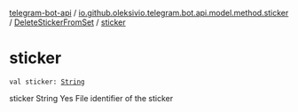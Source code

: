 [telegram-bot-api](../../index.md) / [io.github.oleksivio.telegram.bot.api.model.method.sticker](../index.md) / [DeleteStickerFromSet](index.md) / [sticker](./sticker.md)

# sticker

`val sticker: `[`String`](https://kotlinlang.org/api/latest/jvm/stdlib/kotlin/-string/index.html)

sticker String Yes File identifier of the sticker

